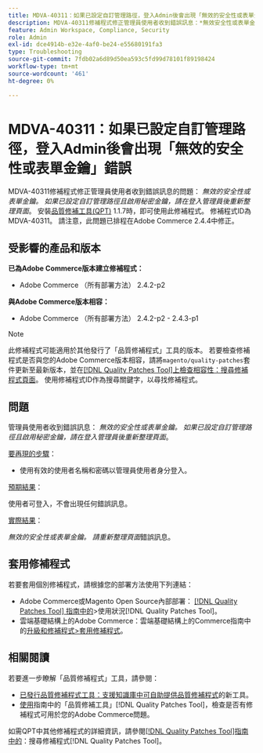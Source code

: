 ```yaml
---
title: MDVA-40311：如果已設定自訂管理路徑，登入Admin後會出現「無效的安全性或表單金鑰」錯誤
description: MDVA-40311修補程式修正管理員使用者收到錯誤訊息：*無效安全性或表單金鑰的問題。 如果已設定自訂管理路徑且啟用秘密金鑰，請在登入管理員後重新整理頁面*。 安裝[Quality Patches Tool (QPT)](https://experienceleague.adobe.com/en/docs/commerce-operations/tools/quality-patches-tool/quality-patches-tool-to-self-serve-quality-patches) 1.1.7時，即可使用此修補程式。 修補程式ID為MDVA-40311。 請注意，此問題已排程在Adobe Commerce 2.4.4中修正。
feature: Admin Workspace, Compliance, Security
role: Admin
exl-id: dce4914b-e32e-4af0-be24-e55680191fa3
type: Troubleshooting
source-git-commit: 7fdb02a6d89d50ea593c5fd99d78101f89198424
workflow-type: tm+mt
source-wordcount: '461'
ht-degree: 0%

---
```


# MDVA-40311：如果已設定自訂管理路徑，登入Admin後會出現「無效的安全性或表單金鑰」錯誤

MDVA-40311修補程式修正管理員使用者收到錯誤訊息的問題： *無效的安全性或表單金鑰。 如果已設定自訂管理路徑且啟用秘密金鑰，請在登入管理員後重新整理頁面*。 安裝[品質修補工具(QPT)](https://experienceleague.adobe.com/en/docs/commerce-operations/tools/quality-patches-tool/quality-patches-tool-to-self-serve-quality-patches) 1.1.7時，即可使用此修補程式。 修補程式ID為MDVA-40311。 請注意，此問題已排程在Adobe Commerce 2.4.4中修正。

## 受影響的產品和版本

**已為Adobe Commerce版本建立修補程式：**

* Adobe Commerce （所有部署方法） 2.4.2-p2

**與Adobe Commerce版本相容：**

* Adobe Commerce （所有部署方法） 2.4.2-p2 - 2.4.3-p1

>[!NOTE]
>
>此修補程式可能適用於其他發行了「品質修補程式」工具的版本。 若要檢查修補程式是否與您的Adobe Commerce版本相容，請將`magento/quality-patches`套件更新至最新版本，並在[[!DNL Quality Patches Tool]上檢查相容性：搜尋修補程式頁面](https://experienceleague.adobe.com/en/docs/commerce-operations/tools/quality-patches-tool/quality-patches-tool-to-self-serve-quality-patches)。 使用修補程式ID作為搜尋關鍵字，以尋找修補程式。

## 問題

管理員使用者收到錯誤訊息： *無效的安全性或表單金鑰。 如果已設定自訂管理路徑且啟用秘密金鑰，請在登入管理員後重新整理頁面*。

<u>要再現的步驟</u>：

* 使用有效的使用者名稱和密碼以管理員使用者身分登入。

<u>預期結果</u>：

使用者可登入，不會出現任何錯誤訊息。

<u>實際結果</u>：

*無效的安全性或表單金鑰。 請重新整理頁面*&#x200B;錯誤訊息。

## 套用修補程式

若要套用個別修補程式，請根據您的部署方法使用下列連結：

* Adobe Commerce或Magento Open Source內部部署： [[!DNL Quality Patches Tool] 指南中的](/help/tools/quality-patches-tool/usage.md)>使用狀況[!DNL Quality Patches Tool]。
* 雲端基礎結構上的Adobe Commerce：雲端基礎結構上的Commerce指南中的[升級和修補程式>套用修補程式](https://experienceleague.adobe.com/docs/commerce-cloud-service/user-guide/develop/upgrade/apply-patches.html)。

## 相關閱讀

若要進一步瞭解「品質修補程式」工具，請參閱：

* [已發行品質修補程式工具：支援知識庫中可自助提供品質修補程式](https://experienceleague.adobe.com/en/docs/commerce-operations/tools/quality-patches-tool/quality-patches-tool-to-self-serve-quality-patches)的新工具。
* [使用](/help/tools/quality-patches-tool/patches-available-in-qpt/check-patch-for-magento-issue-with-magento-quality-patches.md)指南中的「品質修補工具」[!DNL Quality Patches Tool]，檢查是否有修補程式可用於您的Adobe Commerce問題。

如需QPT中其他修補程式的詳細資訊，請參閱[[!DNL Quality Patches Tool]指南中的](https://experienceleague.adobe.com/tools/commerce-quality-patches/index.html)：搜尋修補程式[!DNL Quality Patches Tool]。
